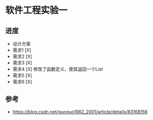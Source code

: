 # 软件工程实验一

## 进度

 - 设计方案
 - 需求1 [X]
 - 需求2 [X] 
 - 需求3 [X] 
 - 需求4 [X] 修改了函数定义，使其返回一个List
 - 需求5 [X]
 - 需求6 [X]



## 参考

- https://blog.csdn.net/guoguo1982_2001/article/details/83168156
